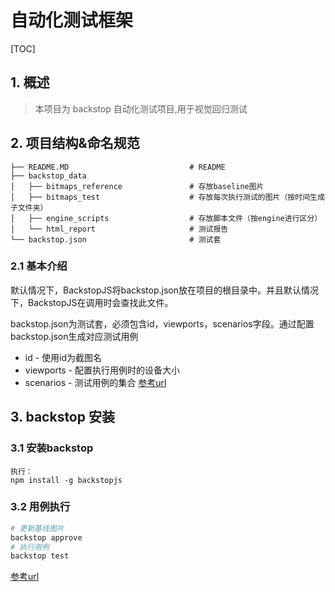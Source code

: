 # 自动化测试框架

[TOC]

## 1.  概述

> 本项目为 backstop 自动化测试项目,用于视觉回归测试

## 2. 项目结构&命名规范

```shell
├── README.MD							# README	                             
├── backstop_data                       
│	├── bitmaps_reference               # 存放baseline图片
│	├── bitmaps_test                    # 存放每次执行测试的图片（按时间生成子文件夹）
│	├── engine_scripts	                # 存放脚本文件（按engine进行区分）
│   └── html_report                     # 测试报告
└── backstop.json                       # 测试套
```


### 2.1 基本介绍

默认情况下，BackstopJS将backstop.json放在项目的根目录中。并且默认情况下，BackstopJS在调用时会查找此文件。

backstop.json为测试套，必须包含id，viewports，scenarios字段。通过配置backstop.json生成对应测试用例

- id - 使用id为截图名
- viewports - 配置执行用例时的设备大小
- scenarios - 测试用例的集合
[参考url](https://github.com/garris/BackstopJS#using-backstopjs)

## 3. backstop 安装

### 3.1 安装backstop

```shell
执行：
npm install -g backstopjs
```

### 3.2 用例执行

```bash
# 更新基线图片
backstop approve
# 执行用例
backstop test
```
[参考url](https://github.com/garris/BackstopJS#generating-test-bitmaps)

